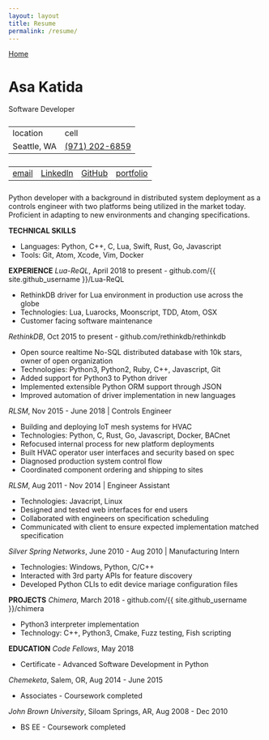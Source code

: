 ```yaml
---
layout: layout
title: Resume
permalink: /resume/
---
```


[Home](/)

# Asa Katida
Software Developer

<table style="margin: 5% auto">
  <tr>
    <td style="margin: 5% auto">location</td>
    <td style="margin: 5% auto">cell</td>
  </tr>
  <tr>
    <td style="margin: 5% auto">Seattle, WA</td>
    <td style="margin: 5% auto"><a href="tel:+19712026859">(971) 202-6859</a></td>
  </tr>
</table>

<table style="margin: 5% auto">
  <tr>
    <td><a href="mailto:github@holomaplefeline.net">email</a></td>
    <td><a href="https://linkedin.com/in/{{ site.github_username }}">LinkedIn</a></td>
    <td><a href="https://github.com/{{ site.github_username }}">GitHub</a></td>
    <td><a href="https://asakatida.github.io">portfolio</a></td>
  </tr>
</table>

Python developer with a background in distributed system deployment as a controls engineer with two platforms being utilized in the market today. Proficient in adapting to new environments and changing specifications.

__TECHNICAL SKILLS__
* Languages: Python, C++, C, Lua, Swift, Rust, Go, Javascript
* Tools: Git, Atom, Xcode, Vim, Docker

__EXPERIENCE__
_Lua-ReQL_, April 2018 to present - github.com/{{ site.github_username }}/Lua-ReQL
* RethinkDB driver for Lua environment in production use across the globe
* Technologies: Lua, Luarocks, Moonscript, TDD, Atom, OSX
* Customer facing software maintenance

_RethinkDB_, Oct 2015 to present - github.com/rethinkdb/rethinkdb
* Open source realtime No-SQL distributed database with 10k stars, owner of open organization
* Technologies: Python3, Python2, Ruby, C++, Javascript, Git
* Added support for Python3 to Python driver
* Implemented extensible Python ORM support through JSON
* Improved automation of driver implementation in new languages

_RLSM_, Nov 2015 - June 2018 | Controls Engineer
* Building and deploying IoT mesh systems for HVAC
* Technologies: Python, C, Rust, Go, Javascript, Docker, BACnet
* Refocused internal process for new platform deployments
* Built HVAC operator user interfaces and security based on spec
* Diagnosed production system control flow
* Coordinated component ordering and shipping to sites

_RLSM_, Aug 2011 - Nov 2014 | Engineer Assistant
* Technologies: Javacript, Linux
* Designed and tested web interfaces for end users
* Collaborated with engineers on specification scheduling
* Communicated with client to ensure expected implementation matched specification

_Silver Spring Networks_, June 2010 - Aug 2010 | Manufacturing Intern
* Technologies: Windows, Python, C/C++
* Interacted with 3rd party APIs for feature discovery
* Developed Python CLIs to edit device mariage configuration files

__PROJECTS__
_Chimera_, March 2018 - github.com/{{ site.github_username }}/chimera
* Python3 interpreter implementation
* Technology: C++, Python3, Cmake, Fuzz testing, Fish scripting

__EDUCATION__
_Code Fellows_, May 2018
* Certificate - Advanced Software Development in Python

_Chemeketa_, Salem, OR, Aug 2014 - June 2015
* Associates - Coursework completed

_John Brown University_, Siloam Springs, AR, Aug 2008 - Dec 2010
* BS EE - Coursework completed
